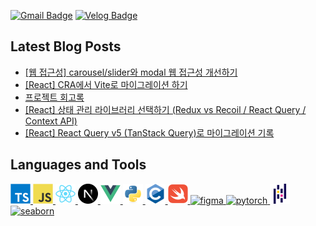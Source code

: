 [![Gmail Badge](https://img.shields.io/badge/Gmail-d14836?style=flat-square&logo=Gmail&logoColor=white&link=mailto:eunjiodos@gmail.com)](mailto:eunjiodos@gmail.com)
[![Velog Badge](http://img.shields.io/badge/-Blog-20c997?style=flat-square&logo=velog&logoColor=white&link=https://velog.io/@eunjios)](https://velog.io/@eunjios)


## Latest Blog Posts
<!-- BLOG-POST-LIST:START -->
- [[웹 접근성] carousel/slider와 modal 웹 접근성 개선하기](https://velog.io/@eunjios/%EC%9B%B9-%EC%A0%91%EA%B7%BC%EC%84%B1-carousel-slider%EC%9D%98-%EC%9B%B9-%EC%A0%91%EA%B7%BC%EC%84%B1-%EA%B0%9C%EC%84%A0%ED%95%98%EA%B8%B0)
- [[React] CRA에서 Vite로 마이그레이션 하기](https://velog.io/@eunjios/React-CRA-%EC%97%90%EC%84%9C-Vite%EB%A1%9C-%EB%A7%88%EC%9D%B4%EA%B7%B8%EB%A0%88%EC%9D%B4%EC%85%98-%ED%95%98%EA%B8%B0)
- [프로젝트 회고록](https://velog.io/@eunjios/%ED%94%84%EB%A1%9C%EC%A0%9D%ED%8A%B8-%ED%9A%8C%EA%B3%A0%EB%A1%9D)
- [[React] 상태 관리 라이브러리 선택하기 &lpar;Redux vs Recoil / React Query / Context API&rpar;](https://velog.io/@eunjios/React-%EC%83%81%ED%83%9C-%EA%B4%80%EB%A6%AC-%EB%9D%BC%EC%9D%B4%EB%B8%8C%EB%9F%AC%EB%A6%AC-%EC%84%A0%ED%83%9D%ED%95%98%EA%B8%B0-Redux-vs-Recoil-React-Query-Context-API)
- [[React] React Query v5 &lpar;TanStack Query&rpar;로 마이그레이션 기록](https://velog.io/@eunjios/React-TanStack-Query-React-Query-v5%EB%A1%9C-%EB%A7%88%EC%9D%B4%EA%B7%B8%EB%A0%88%EC%9D%B4%EC%85%98-%EA%B8%B0%EB%A1%9D)
<!-- BLOG-POST-LIST:END -->


## Languages and Tools
<p align="left"> 
<a href="https://www.typescriptlang.org/" target="_blank" rel="noreferrer"> <img src="https://raw.githubusercontent.com/devicons/devicon/master/icons/typescript/typescript-original.svg" alt="typescript" width="32" height="32"/> </a> 
<a href="https://developer.mozilla.org/en-US/docs/Web/JavaScript" target="_blank" rel="noreferrer"> <img src="https://raw.githubusercontent.com/devicons/devicon/master/icons/javascript/javascript-original.svg" alt="javascript" width="32" height="32"/> </a>
<a href="https://reactjs.org/" target="_blank" rel="noreferrer"> <img src="https://raw.githubusercontent.com/devicons/devicon/master/icons/react/react-original.svg" alt="react" width="32" height="32"/> </a> 
<a href="https://nextjs.org/" target="_blank" rel="noreferrer"> <img src="https://raw.githubusercontent.com/devicons/devicon/master/icons/nextjs/nextjs-original.svg" alt="nextjs" width="32" height="32"/> </a> 
<a href="https://vuejs.org/" target="_blank" rel="noreferrer"> <img src="https://raw.githubusercontent.com/devicons/devicon/master/icons/vuejs/vuejs-original.svg" alt="vuejs" width="32" height="32"/> </a> 
<a href="https://www.python.org" target="_blank" rel="noreferrer"> <img src="https://raw.githubusercontent.com/devicons/devicon/master/icons/python/python-original.svg" alt="python" width="32" height="32"/> </a> 
<a href="https://www.cprogramming.com/" target="_blank" rel="noreferrer"> <img src="https://raw.githubusercontent.com/devicons/devicon/master/icons/c/c-original.svg" alt="c" width="32" height="32"/> </a> 
<a href="https://developer.apple.com/swift/" target="_blank" rel="noreferrer"> <img src="https://raw.githubusercontent.com/devicons/devicon/master/icons/swift/swift-original.svg" alt="swift" width="32" height="32"/> </a> 
<a href="https://www.figma.com/" target="_blank" rel="noreferrer"> <img src="https://www.vectorlogo.zone/logos/figma/figma-icon.svg" alt="figma" width="32" height="32"/> </a> 
<a href="https://pytorch.org/" target="_blank" rel="noreferrer"> <img src="https://www.vectorlogo.zone/logos/pytorch/pytorch-icon.svg" alt="pytorch" width="32" height="32"/> </a> 
<a href="https://pandas.pydata.org/" target="_blank" rel="noreferrer"> <img src="https://raw.githubusercontent.com/devicons/devicon/2ae2a900d2f041da66e950e4d48052658d850630/icons/pandas/pandas-original.svg" alt="pandas" width="32" height="32"/> </a> <a href="https://seaborn.pydata.org/" target="_blank" rel="noreferrer"> <img src="https://seaborn.pydata.org/_images/logo-mark-lightbg.svg" alt="seaborn" width="32" height="32"/> </a> </p>
